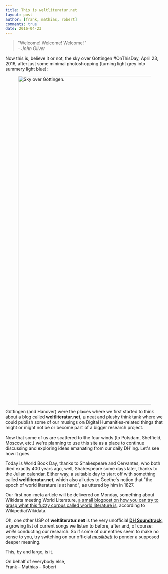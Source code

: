 ```yaml
---
title: This is weltliteratur.net
layout: post
author: [frank, mathias, robert]
comments: true
date: 2016-04-23
---
```


> "Welcome! Welcome! Welcome!"  
> – *John Oliver*

Now this is, believe it or not, the sky over Göttingen #OnThisDay, April 23, 2016, after just some minimal photoshopping (turning light grey into summery light blue):

<figure>
  <img src="https://raw.githubusercontent.com/weltliteratur/blog/gh-pages/images/sky_over_goettingen.jpg" alt="Sky over Göttingen." style="width:1040px;" />
</figure>

Göttingen (and Hanover) were the places where we first started to think about a blog called **weltliteratur.net**, a neat and plushy think tank where we could publish some of our musings on Digital Humanities-related things that might or might not be or become part of a bigger research project.

Now that some of us are scattered to the four winds (to Potsdam, Sheffield, Moscow, etc.) we're planning to use this site as a place to continue discussing and exploring ideas emanating from our daily DH'ing. Let's see how it goes.

Today is World Book Day, thanks to Shakespeare and Cervantes, who both died exactly 400 years ago, well, Shakespeare some days later, thanks to the Julian calendar. Either way, a suitable day to start off with something called **weltliteratur.net**, which also alludes to Goethe's notion that "the epoch of world literature is at hand", as uttered by him in 1827.

Our first non-meta article will be delivered on Monday, something about Wikidata meeting World Literature, [a small blogpost on how you can try to grasp what this fuzzy corpus called world literature is](/Wikidata-Meets-World-Literature/), according to Wikipedia/Wikidata.

Oh, one other USP of **weltliteratur.net** is the very unofficial **[DH Soundtrack](/dh-soundtrack/)**, a growing list of current songs we listen to before, after and, of course: *while* conducting our research. So if some of our entries seem to make no sense to you, try switching on our official *[musikbett](https://de.wikipedia.org/wiki/Musikbett)* to ponder a supposed deeper meaning.

This, by and large, is it.

On behalf of everybody else,  
Frank – Mathias – Robert
